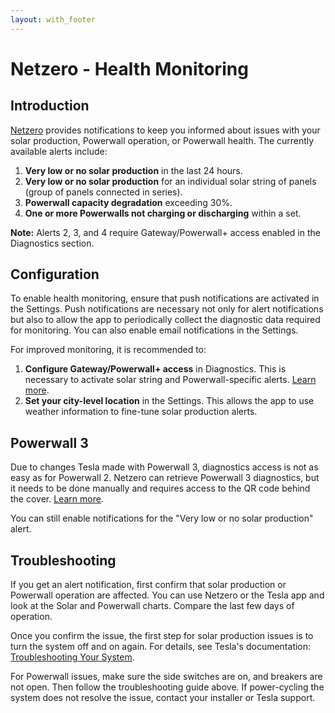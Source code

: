 ```yaml
---
layout: with_footer
---
```


# Netzero - Health Monitoring

## Introduction

[Netzero](https://www.netzero.energy) provides notifications to keep you informed about issues with your solar production, Powerwall operation, or Powerwall health. The currently available alerts include:
1. **Very low or no solar production** in the last 24 hours.
2. **Very low or no solar production** for an individual solar string of panels (group of panels connected in series).
3. **Powerwall capacity degradation** exceeding 30%.
4. **One or more Powerwalls not charging or discharging** within a set.

**Note:** Alerts 2, 3, and 4 require Gateway/Powerwall+ access enabled in the Diagnostics section.

## Configuration

To enable health monitoring, ensure that push notifications are activated in the Settings. Push notifications are necessary not only for alert notifications but also to allow the app to periodically collect the diagnostic data required for monitoring. You can also enable email notifications in the Settings.

For improved monitoring, it is recommended to:
1. **Configure Gateway/Powerwall+ access** in Diagnostics. This is necessary to activate solar string and Powerwall-specific alerts. [Learn more](https://www.netzero.energy/docs/diagnostics/powerwall2).
2. **Set your city-level location** in the Settings. This allows the app to use weather information to fine-tune solar production alerts.

## Powerwall 3

Due to changes Tesla made with Powerwall 3, diagnostics access is not as easy as for Powerwall 2. Netzero can retrieve Powerwall 3 diagnostics, but it needs to be done manually and requires access to the QR code behind the cover. [Learn more](https://www.netzero.energy/docs/diagnostics/powerwall3).

You can still enable notifications for the "Very low or no solar production" alert.


## Troubleshooting

If you get an alert notification, first confirm that solar production or Powerwall operation are affected. You can use Netzero or the Tesla app and look at the Solar and Powerwall charts. Compare the last few days of operation.

Once you confirm the issue, the first step for solar production issues is to turn the system off and on again.  For details, see Tesla's documentation: [Troubleshooting Your System](https://www.tesla.com/support/energy/solar-panels/after-installation/troubleshooting-your-system).

For Powerwall issues, make sure the side switches are on, and breakers are not open. Then follow the troubleshooting guide above. If power-cycling the system does not resolve the issue, contact your installer or Tesla support.
